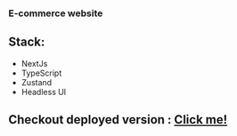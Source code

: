 ### E-commerce website 
## Stack:
- NextJs
- TypeScript
- Zustand
- Headless UI

## Checkout deployed version : [Click me!](https://ecommerce-store-phi-peach.vercel.app/)
